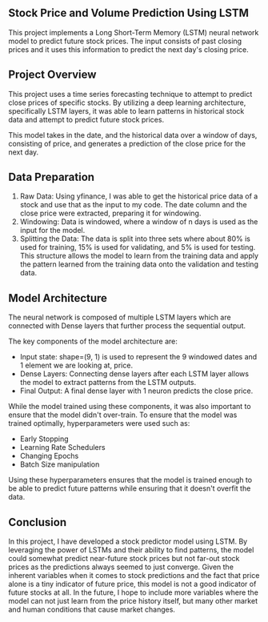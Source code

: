 ## Stock Price and Volume Prediction Using LSTM

This project implements a Long Short-Term Memory (LSTM) neural network model to predict future stock prices. The input consists of past closing prices and it uses this information to predict the next day's closing price. 

## Project Overview

This project uses a time series forecasting technique to attempt to predict close prices of specific stocks. By utilizing a deep learning architecture, specifically LSTM layers, it was able to learn patterns in historical stock data and attempt to predict future stock prices. 

This model takes in the date, and the historical data over a window of days, consisting of price, and generates a prediction of the close price for the next day. 

## Data Preparation

1. Raw Data: Using yfinance, I was able to get the historical price data of a stock and use that as the input to my code. The date column and the close price were extracted, preparing it for windowing.
2. Windowing: Data is windowed, where a window of n days is used as the input for the model.
3. Splitting the Data: The data is split into three sets where about 80% is used for training, 15% is used for validating, and 5% is used for testing. This structure allows the model to learn from the training data and apply the pattern learned from the training data onto the validation and testing data. 

## Model Architecture

The neural network is composed of multiple LSTM layers which are connected with Dense layers that further process the sequential output. 

The key components of the model architecture are: 
- Input state: shape=(9, 1) is used to represent the 9 windowed dates and 1 element we are looking at, price.
- Dense Layers: Connecting dense layers after each LSTM layer allows the model to extract patterns from the LSTM outputs.
- Final Output: A final dense layer with 1 neuron predicts the close price.

While the model trained using these components, it was also important to ensure that the model didn't over-train. To ensure that the model was trained optimally, hyperparameters were used such as: 
- Early Stopping
- Learning Rate Schedulers
- Changing Epochs
- Batch Size manipulation

Using these hyperparameters ensures that the model is trained enough to be able to predict future patterns while ensuring that it doesn't overfit the data. 

## Conclusion

In this project, I have developed a stock predictor model using LSTM. By leveraging the power of LSTMs and their ability to find patterns, the model could somewhat predict near-future stock prices but not far-out stock prices as the predictions always seemed to just converge. Given the inherent variables when it comes to stock predictions and the fact that price alone is a tiny indicator of future price, this model is not a good indicator of future stocks at all. In the future, I hope to include more variables where the model can not just learn from the price history itself, but many other market and human conditions that cause market changes. 
